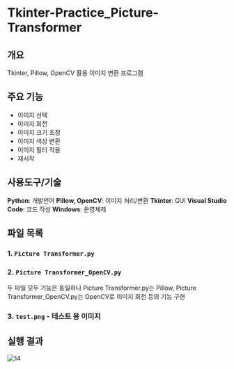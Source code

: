 # Tkinter-Practice_Picture-Transformer

## 개요

Tkinter, Pillow, OpenCV 활용 이미지 변환 프로그램 

## 주요 기능
- 이미지 선택
- 이미지 회전
- 이미지 크기 조정
- 이미지 색상 변환
- 이미지 필터 적용
- 재시작

## 사용도구/기술 

**Python**: 개발언어
**Pillow, OpenCV**: 이미지 처리/변환
**Tkinter**: GUI
**Visual Studio Code**: 코드 작성
**Windows**: 운영체제

## 파일 목록

### 1. `Picture Transformer.py`

### 2. `Picture Transformer_OpenCV.py`

두 파일 모두 기능은 동일하나 Picture Transformer.py는 Pillow, Picture Transformer_OpenCV.py는 OpenCV로 이미지 회전 등의 기능 구현

### 3. `test.png` - 테스트 용 이미지

## 실행 결과
![14](https://github.com/user-attachments/assets/34221142-f152-4ca7-a52b-952675e72592)

